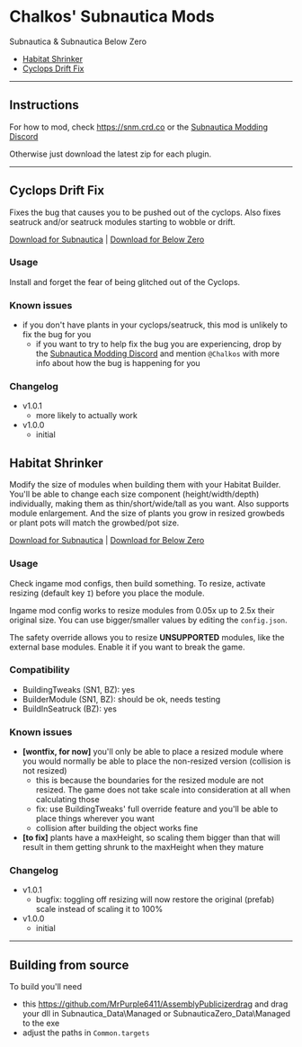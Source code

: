 # Chalkos' Subnautica Mods

Subnautica & Subnautica Below Zero
- [Habitat Shrinker](#habitat-shrinker)
- [Cyclops Drift Fix](#cyclops-drift-fix)

---------------------------------------------------

## Instructions

For how to mod, check https://snm.crd.co or the [Subnautica Modding Discord](https://discord.com/invite/UpWuWwq)

Otherwise just download the latest zip for each plugin.

---------------------------------------------------

## Cyclops Drift Fix

Fixes the bug that causes you to be pushed out of the cyclops.
Also fixes seatruck and/or seatruck modules starting to wobble or drift.

[Download for Subnautica](https://github.com/chalkos/Chalkos-Subnautica-Mods/releases/download/1/CyclopsDriftFix_SN1_v1.0.1.zip)
|
[Download for Below Zero](https://github.com/chalkos/Chalkos-Subnautica-Mods/releases/download/1/CyclopsDriftFix_BZ_v1.0.1.zip)

### Usage

Install and forget the fear of being glitched out of the Cyclops.

### Known issues

- if you don't have plants in your cyclops/seatruck, this mod is unlikely to fix the bug for you
  - if you want to try to help fix the bug you are experiencing, drop by the [Subnautica Modding Discord](https://discord.com/invite/UpWuWwq) and mention `@Chalkos` with more info about how the bug is happening for you

### Changelog

- v1.0.1
  - more likely to actually work
- v1.0.0
  - initial

## Habitat Shrinker

Modify the size of modules when building them with your Habitat Builder. You'll be able to change each size component (height/width/depth) individually, making them as thin/short/wide/tall as you want. Also supports module enlargement. And the size of plants you grow in resized growbeds or plant pots will match the growbed/pot size.

[Download for Subnautica](https://github.com/chalkos/Chalkos-Subnautica-Mods/releases/download/1/HabitatShrinker_SN1_v1.0.1.zip)
|
[Download for Below Zero](https://github.com/chalkos/Chalkos-Subnautica-Mods/releases/download/1/HabitatShrinker_BZ_v1.0.1.zip)

### Usage

Check ingame mod configs, then build something.
To resize, activate resizing (default key `I`) before you place the module.

Ingame mod config works to resize modules from 0.05x up to 2.5x their original size. You can use bigger/smaller values by editing the `config.json`.

The safety override allows you to resize **UNSUPPORTED** modules, like the external base modules. Enable it if you want to break the game.

### Compatibility
- BuildingTweaks (SN1, BZ): yes
- BuilderModule (SN1, BZ): should be ok, needs testing
- BuildInSeatruck (BZ): yes

### Known issues

- **[wontfix, for now]** you'll only be able to place a resized module where you would normally be able to place the non-resized version (collision is not resized)
  - this is because the boundaries for the resized module are not resized. The game does not take scale into consideration at all when calculating those
  - fix: use BuildingTweaks' full override feature and you'll be able to place things wherever you want
  - collision after building the object works fine
- **[to fix]** plants have a maxHeight, so scaling them bigger than that will result in them getting shrunk to the maxHeight when they mature

### Changelog

- v1.0.1
  - bugfix: toggling off resizing will now restore the original (prefab) scale instead of scaling it to 100% 
- v1.0.0
  - initial

---------------------------------------------------

## Building from source

To build you'll need
* this https://github.com/MrPurple6411/AssemblyPublicizerdrag and drag your dll in Subnautica_Data\Managed or SubnauticaZero_Data\Managed to the exe
* adjust the paths in `Common.targets`

